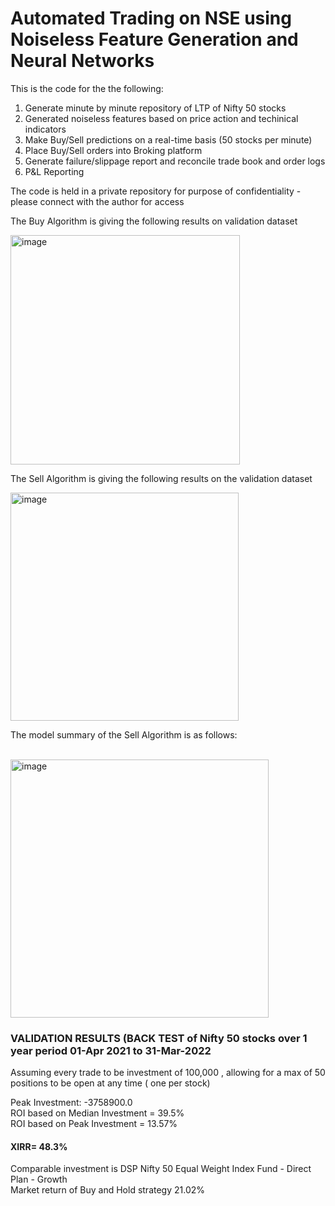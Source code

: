 # Automated Trading on NSE using Noiseless Feature Generation and Neural Networks

This is the code for the the following:

1. Generate minute by minute repository of LTP of Nifty 50 stocks
2. Generated noiseless features based on price action and techinical indicators
3. Make Buy/Sell predictions on a real-time basis (50 stocks per minute)
4. Place Buy/Sell orders into Broking platform
5. Generate failure/slippage report and reconcile trade book and order logs
6. P&L Reporting

The code is held in a private repository for purpose of confidentiality - please connect with the author for access

The Buy Algorithm is giving the following results on validation dataset

<img width="367" alt="image" src="https://user-images.githubusercontent.com/17408955/215084722-d5af0bfc-8bf7-4eb9-a12b-117b6c94168a.png">

The Sell Algorithm is giving the following results on the validation dataset

<img width="365" alt="image" src="https://user-images.githubusercontent.com/17408955/215085010-e2b2ebf0-9ba0-4e09-815d-4b8bac6536ac.png">

<p> The model summary of the Sell Algorithm is as follows: </p>

<br>

<img width="413" alt="image" src="https://user-images.githubusercontent.com/17408955/215085244-4fd91026-f599-43bf-a9d7-ed62b8c5eabc.png">


### VALIDATION RESULTS  (BACK TEST of Nifty 50 stocks over 1 year period 01-Apr 2021 to 31-Mar-2022
<p> Assuming every trade to be investment of 100,000 , allowing for a max of 50 positions to be open at any time ( one per stock)</p>

Peak Investment:  -3758900.0 <br>
ROI based on Median Investment =  39.5% <br>
ROI based on Peak Investment =  13.57% <br>
#### XIRR= 48.3%

<p> Comparable investment is DSP Nifty 50 Equal Weight Index Fund - Direct Plan - Growth <br>
Market return of Buy and Hold strategy 21.02% </p>
